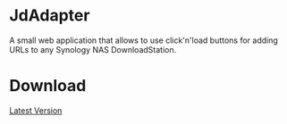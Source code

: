 JdAdapter
=========

A small web application that allows to use click'n'load buttons for adding URLs to any Synology NAS DownloadStation.

Download
========

[Latest Version](http://nexus.perdoctus.de/service/local/artifact/maven/content?g=de.perdoctus&a=jdadapter&v=RELEASE&r=releases&c=Release%2BPackage&p=zip "Download latest version")
